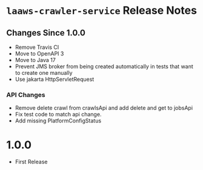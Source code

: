 # `laaws-crawler-service` Release Notes


## Changes Since 1.0.0

* Remove  Travis CI
* Move to OpenAPI 3
* Move to Java 17
* Prevent JMS broker from being created automatically in tests that want to create one manually
* Use jakarta HttpServletRequest


### API Changes
* Remove delete crawl from crawlsApi and add delete and get to jobsApi
* Fix test code to match api change.
* Add missing PlatformConfigStatus



# 1.0.0
* First Release